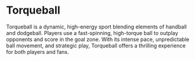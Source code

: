 # Torqueball
Torqueball is a dynamic, high-energy sport blending elements of handball and dodgeball. Players use a fast-spinning, high-torque ball to outplay opponents and score in the goal zone. With its intense pace, unpredictable ball movement, and strategic play, Torqueball offers a thrilling experience for both players and fans.
